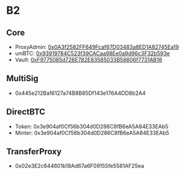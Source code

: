 # B2

## Core
- ProxyAdmin: [0x0A3f2582FF649Fcaf67D03483a8ED1A82745Ea19](https://explorer.bsquared.network/address/0x0A3f2582FF649Fcaf67D03483a8ED1A82745Ea19)
- uniBTC: [0x93919784C523f39CACaa98Ee0a9d96c3F32b593e](https://explorer.bsquared.network/address/0x93919784C523f39CACaa98Ee0a9d96c3F32b593e) 
- Vault: [0xF9775085d726E782E83585033B58606f7731AB18](https://explorer.bsquared.network/address/0xF9775085d726E782E83585033B58606f7731AB18)

## MultiSig
- 0x445e212Ba16127a74B8B85Df143e176A4DD8b2A4

## DirectBTC
- Token: 0x3e904af0Cf56b304d0D286C8fB6eA5A84E33EAb5
- Minter: 0x3e904af0Cf56b304d0D286C8fB6eA5A84E33EAb5

## TransferProxy
- 0x02e3E2c644601b18Ad67a6F09155fe5581AF25ea
